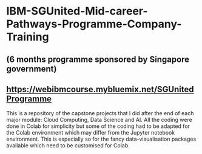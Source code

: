# IBM-SGUnited-Mid-career-Pathways-Programme-Company-Training
## (6 months programme sponsored by Singapore government)
## https://webibmcourse.mybluemix.net/SGUnitedProgramme

  This is a repository of the capstone projects that I did after the end of each major module: Cloud Computing, Data Science and AI.  All the coding were done in Colab for simplicity but some of the coding had to be adapted for the Colab environment which may differ from the Jupyter notebook environment.  This is especially so for the fancy data-visualisation packages available which need to be customised for Colab.  
